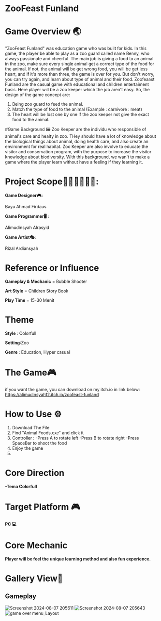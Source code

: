 # ZooFeast Funland

# Game Overview 🌏
"ZooFeast Funland" was education game who was built for kids. In this game, the player be able to play as a zoo guard called name Benny, who always passionate and cheerful. The main job is giving a food to an animal in the zoo, make sure every single animal get a correct type of the food for the animal. If not, the animal will be get wrong food, you will be get less heart, and if it's more than three, the game is over for you. But don't worry, you can try again, and learn about type of animal and their food.
Zoofeaast Funland are the casual game with educational and children entertaiment basis. Here player will be a zoo keeper which the job aren't easy. So, the design of the game concept are:
1. Being zoo guard to feed the animal.
2. Match the type of food to the animal (Example : carnivore : meat)
3. The heart will be lost one by one if the zoo keeper not give the exact food to the animal.

#Game Background 🖼️
Zoo Keeper are the individu who responsible of animal's care and healty in zoo. THey should have a lot of knowledge about the biological things about animal, doing health care, and also create an environment for real habitat.
Zoo Keeper are also involve to educate the visitor and conservation program, with the purpose to increase the visitor knowledge about biodiversity. With this background, we wan't to make a game where the player learn without have a feeling if they learning it.

# Project Scope🙋🏻‍♀️🙋🏻‍♂️:

**Game Designer🎮:**

Bayu Ahmad Firdaus

**Game Programmer🖥️ :**

Alimudinsyah Alrasyid

**Game Artist🎭:**

Rizal Ardiansyah

# Reference or Influence

**Gameplay & Mechanic** = Bubble Shooter

**Art Style** = Children Story Book

**Play Time** = 15-30 Menit

# Theme
**Style** : Colorfull

**Setting**:Zoo

**Genre** : Education, Hyper casual

# The Game🎮
if you want the game, you can download on my itch.io in link below:
https://alimudinsyah12.itch.io/zoofeast-funland 

# How to Use ⚙️
1. Download The File
2. Find "Animal Foods.exe" and click it
3. Controller : 
-Press A to rotate left
-Press B to rotate right
-Press SpaceBar to shoot the food
4. Enjoy the game
5. 
# Core Direction
**-Tema Colorfull**

# Target Platform 🎮
**PC 💻**

# Core Mechanic
**Player will be feel the unique learning method and also fun experience.**

# Gallery View🌆
## Gameplay
![Screenshot 2024-08-07 205611](https://github.com/user-attachments/assets/0876dad4-567a-4eb9-89ea-098939c5cd2b)
![Screenshot 2024-08-07 205643](https://github.com/user-attachments/assets/86a48b4b-eea8-4087-8ebe-a43a2c09cbfe)
![game over menu_Layout](https://github.com/user-attachments/assets/392c5358-5cc0-4408-9cef-c3963477afcb)
